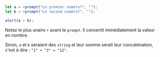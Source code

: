 ```js run demo
let a = +prompt("Le premier numéro?", "");
let b = +prompt("Le second numéro?", "");

alert(a + b);
```

Notez le plus unaire `+` avant le `prompt`.
Il convertit immédiatement la valeur en nombre.

Sinon, `a` et `b` seraient des `string` et leur somme serait leur concaténation, c'est à dire : `"1" + "2" = "12"`.